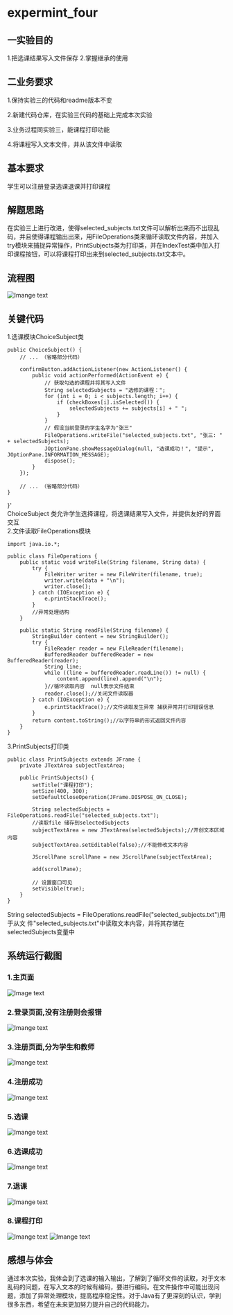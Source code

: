 # expermint_four
## **一实验目的**  

1.把选课结果写入文件保存
2.掌握继承的使用

## **二业务要求**

1.保持实验三的代码和readme版本不变

2.新建代码仓库，在实验三代码的基础上完成本次实验

3.业务过程同实验三，能课程打印功能

4.将课程写入文本文件，并从该文件中读取

## **基本要求**  

学生可以注册登录选课退课并打印课程

## **解题思路**   

在实验三上进行改进，使得selected_subjects.txt文件可以解析出来而不出现乱码，并且使得课程输出出来，用FileOperations类来循环读取文件内容，并加入try模块来捕捉异常操作，PrintSubjects类为打印类，并在IndexTest类中加入打印课程按钮，可以将课程打印出来到selected_subjects.txt文本中。

## **流程图**  
![Imange text](https://github.com/banber0/expermint_two/blob/main/%E6%B5%81%E7%A8%8B%E5%9B%BE.png)  


## **关键代码**  
1.选课模块ChoiceSubject类  

    public ChoiceSubject() {
        // ... （省略部分代码）

        confirmButton.addActionListener(new ActionListener() {
            public void actionPerformed(ActionEvent e) {
                // 获取勾选的课程并将其写入文件
                String selectedSubjects = "选修的课程：";
                for (int i = 0; i < subjects.length; i++) {
                    if (checkBoxes[i].isSelected()) {
                        selectedSubjects += subjects[i] + " ";
                    }
                }
                // 假设当前登录的学生名字为"张三"
                FileOperations.writeFile("selected_subjects.txt", "张三: " + selectedSubjects);
                JOptionPane.showMessageDialog(null, "选课成功！", "提示", JOptionPane.INFORMATION_MESSAGE);
                dispose();
            }
        });

        // ... （省略部分代码）
    }
}'  
ChoiceSubject 类允许学生选择课程，将选课结果写入文件，并提供友好的界面交互  
2.文件读取FileOperations模块  

    import java.io.*;

    public class FileOperations {
        public static void writeFile(String filename, String data) {
            try {
                FileWriter writer = new FileWriter(filename, true);
                writer.write(data + "\n");
                writer.close();
            } catch (IOException e) {
                e.printStackTrace();
            }
            //异常处理结构
        }

        public static String readFile(String filename) {
            StringBuilder content = new StringBuilder();
            try {
                FileReader reader = new FileReader(filename);
                BufferedReader bufferedReader = new BufferedReader(reader);
                String line;
                while ((line = bufferedReader.readLine()) != null) {
                    content.append(line).append("\n");
                }//循环读取内容  null表示文件结束
                reader.close();//关闭文件读取器
            } catch (IOException e) {
                e.printStackTrace();//文件读取发生异常 捕获异常并打印错误信息
            }
            return content.toString();//以字符串的形式返回文件内容
        }
    }
  

3.PrintSubjects打印类  

    public class PrintSubjects extends JFrame {
        private JTextArea subjectTextArea;

        public PrintSubjects() {
            setTitle("课程打印");
            setSize(400, 300);
            setDefaultCloseOperation(JFrame.DISPOSE_ON_CLOSE);

            String selectedSubjects = FileOperations.readFile("selected_subjects.txt");
            //读取file 储存到selectedSubjects 
            subjectTextArea = new JTextArea(selectedSubjects);//开创文本区域内容
            subjectTextArea.setEditable(false);//不能修改文本内容

            JScrollPane scrollPane = new JScrollPane(subjectTextArea);

            add(scrollPane);
        
            // 设置窗口可见
            setVisible(true);
        }
    }
  String selectedSubjects = FileOperations.readFile("selected_subjects.txt")用于从文 
  件"selected_subjects.txt"中读取文本内容，并将其存储在selectedSubjects变量中



## **系统运行截图**  
### **1.主页面**  
![Image text](https://github.com/banber0/expermint_two/blob/main/%E7%B3%BB%E7%BB%9F%E7%95%8C%E9%9D%A2.png)  
### **2.登录页面,没有注册则会报错**  
![Imange text](https://github.com/banber0/expermint_two/blob/main/%E7%99%BB%E5%BD%95.png)  
### **3.注册页面,分为学生和教师**  
![Imange text](https://github.com/banber0/expermint_two/blob/main/%E6%B3%A8%E5%86%8C.png)  
### **4.注册成功**  
![Imange text](https://github.com/banber0/expermint_two/blob/main/%E6%B3%A8%E5%86%8C%E6%88%90%E5%8A%9F.png)  
### **5.选课**  
![Imange text](https://github.com/banber0/expermint_two/blob/main/%E9%80%89%E8%AF%BE.png)  
### **6.选课成功**  
![Imange text](https://github.com/banber0/expermint_two/blob/main/%E9%80%89%E8%AF%BE%E6%88%90%E5%8A%9F.png)  
### **7.退课**  
![Imange text](https://github.com/banber0/expermint_two/blob/main/%E9%80%80%E8%AF%BE%E6%88%90%E5%8A%9F.png)
### **8.课程打印**  
![Imange text](https://github.com/banber0/expermint_four/blob/main/%E6%89%93%E5%8D%B0%E9%80%89%E8%AF%BE.png)
![Imange text](https://github.com/banber0/expermint_four/blob/main/%E6%89%93%E5%8D%B0%E9%80%89%E8%AF%BE1.png)

## **感想与体会**
通过本次实验，我体会到了选课的输入输出，了解到了循环文件的读取，对于文本乱码的问题，在写入文本的时候有编码，要进行编码。在文件操作中可能出现问题，添加了异常处理模块，提高程序稳定性。对于Java有了更深刻的认识，学到很多东西，希望在未来更加努力提升自己的代码能力。


